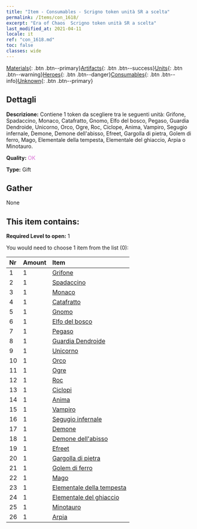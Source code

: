 ```yaml
---
title: "Item - Consumables - Scrigno token unità SR a scelta"
permalink: /Items/con_1618/
excerpt: "Era of Chaos  Scrigno token unità SR a scelta"
last_modified_at: 2021-04-11
locale: it
ref: "con_1618.md"
toc: false
classes: wide
---
```

 [Materials](/it/Items/){: .btn .btn--primary}[Artifacts](/it/Items/Artifacts/){: .btn .btn--success}[Units](/it/Items/Units/){: .btn .btn--warning}[Heroes](/it/Items/Heroes/){: .btn .btn--danger}[Consumables](/it/Items/Consumables/){: .btn .btn--info}[Unknown](/it/Items/Unknown/){: .btn .btn--primary}

## Dettagli
 **Descrizione:** Contiene 1 token da scegliere tra le seguenti unità: Grifone, Spadaccino, Monaco, Catafratto, Gnomo, Elfo del bosco, Pegaso, Guardia Dendroide, Unicorno, Orco, Ogre, Roc, Ciclope, Anima, Vampiro, Segugio infernale, Demone, Demone dell'abisso, Efreet, Gargolla di pietra, Golem di ferro, Mago, Elementale della tempesta, Elementale del ghiaccio, Arpia o Minotauro.

 **Quality:** <span style="color: #DA70D6">OK</span>

 **Type:** Gift

## Gather

  None

## This item contains:

 **Required Level to open:** 1

 You would need to choose 1 item from the list (0):

  | Nr | Amount |     Item    |
  |:---|:-------|:------------|
  | 1 | 1 | [Grifone](/it/Items/unt_192/) | 
  | 2 | 1 | [Spadaccino](/it/Items/unt_193/) | 
  | 3 | 1 | [Monaco](/it/Items/unt_194/) | 
  | 4 | 1 | [Catafratto](/it/Items/unt_195/) | 
  | 5 | 1 | [Gnomo](/it/Items/unt_200/) | 
  | 6 | 1 | [Elfo del bosco](/it/Items/unt_201/) | 
  | 7 | 1 | [Pegaso](/it/Items/unt_202/) | 
  | 8 | 1 | [Guardia Dendroide](/it/Items/unt_203/) | 
  | 9 | 1 | [Unicorno](/it/Items/unt_204/) | 
  | 10 | 1 | [Orco](/it/Items/unt_219/) | 
  | 11 | 1 | [Ogre](/it/Items/unt_220/) | 
  | 12 | 1 | [Roc](/it/Items/unt_221/) | 
  | 13 | 1 | [Ciclopi](/it/Items/unt_222/) | 
  | 14 | 1 | [Anima](/it/Items/unt_210/) | 
  | 15 | 1 | [Vampiro](/it/Items/unt_211/) | 
  | 16 | 1 | [Segugio infernale](/it/Items/unt_228/) | 
  | 17 | 1 | [Demone](/it/Items/unt_229/) | 
  | 18 | 1 | [Demone dell'abisso](/it/Items/unt_230/) | 
  | 19 | 1 | [Efreet](/it/Items/unt_231/) | 
  | 20 | 1 | [Gargolla di pietra](/it/Items/unt_236/) | 
  | 21 | 1 | [Golem di ferro](/it/Items/unt_237/) | 
  | 22 | 1 | [Mago](/it/Items/unt_238/) | 
  | 23 | 1 | [Elementale della tempesta](/it/Items/unt_263/) | 
  | 24 | 1 | [Elementale del ghiaccio](/it/Items/unt_264/) | 
  | 25 | 1 | [Minotauro](/it/Items/unt_248/) | 
  | 26 | 1 | [Arpia](/it/Items/unt_245/) | 
